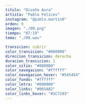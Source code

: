 ```yaml
---
titulo: "Diseño Aura"
artista: "Pablo Felices"
instagram: "@pablo.martin0"
orden: 9
imagen: "./09.png"
tiempo: "07:19"
tema: "./09.wav"

transicion: cubrir
color_transicion: "#000000"
direccion_transicion: derecha
duracion_transicion: 1
color_sitio: "#000000"
color_navegacion: "#ffffff"
color_navegacion_hover: "#545454"
color_fondo: "#ffffff"
color_letra: "#000000"
color_links: "#065A82"
color_links_hover: "#1C7293"
---
```

